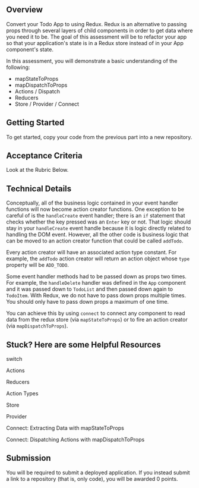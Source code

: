 ## Overview

Convert your Todo App to using Redux. Redux is an alternative to passing props through several layers of child components in order to get data where you need it to be. The goal of this assessment will be to refactor your app so that your application's state is in a Redux store instead of in your App component's state.

In this assessment, you will demonstrate a basic understanding of the following:

- mapStateToProps
- mapDispatchToProps
- Actions / Dispatch
- Reducers
- Store / Provider / Connect

## Getting Started

To get started, copy your code from the previous part into a new repository.

## Acceptance Criteria

Look at the Rubric Below.

## Technical Details

Conceptually, all of the business logic contained in your event handler functions will now become action creator functions. One exception to be careful of is the `handleCreate` event handler; there is an `if` statement that checks whether the key pressed was an `Enter` key or not. That logic should stay in your `handleCreate` event handle because it is logic directly related to handling the DOM event. However, all the other code is business logic that can be moved to an action creator function that could be called `addTodo`.

Every action creator will have an associated action type constant. For example, the `addTodo` action creator will return an action object whose `type` property will be `ADD_TODO`.

Some event handler methods had to be passed down as props two times. For example, the `handleDelete` handler was defined in the `App` component and it was passed down to `TodoList` and then passed down again to `TodoItem`. With Redux, we do not have to pass down props multiple times. You should only have to pass down props a maximum of one time.

You can achieve this by using `connect` to connect any component to read data from the redux store (via `mapStateToProps`) or to fire an action creator (via `mapDispatchToProps`).

## Stuck? Here are some Helpful Resources

switch

Actions

Reducers

Action Types

Store

Provider

Connect: Extracting Data with mapStateToProps

Connect: Dispatching Actions with mapDispatchToProps

## Submission

You will be required to submit a deployed application. If you instead submit a link to a repository (that is, only code), you will be awarded 0 points.
